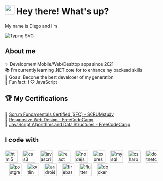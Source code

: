 # <img src="https://raw.githubusercontent.com/MartinHeinz/MartinHeinz/master/wave.gif" width="30px" height="30px" /> Hey there! What's up?
###
<p align="left">My name is Diego and I'm </p>
<div align="left">
  <img src="https://readme-typing-svg.herokuapp.com?font=Fira+Code&pause=1000&color=36BCF7&width=435&lines=Full+Stack+Developer+from+Mexico+%F0%9F%87%B2%F0%9F%87%BD;Building+web%2Fmobile%2Fdesktop+apps+💻;JavaScript+Lover+%E2%9D%A4%EF%B8%8F;Always+learning+new+technologies!+🚀" alt="Typing SVG" />
</div>
<h2 align="left">About me</h2>

###

<p align="left">
✨ Development Mobile/Web/Desktop apps since 2021<br>
📚 I'm currently learning .NET core for to enhance my backend skills<br>
🎯 Goals: Become the best developer of my generation<br>
🎲 Fun fact: I ♡ JavaScript
</p>

###

<h2 align="left">🏆 My Certifications</h2>

###

<div align="left">
  🔗 <a href="https://www.scrumstudy.com/certification/verify?type=SFC&number=1058761" target="_blank">Scrum Fundamentals Certified (SFC) - SCRUMstudy</a><br>
  🔗 <a href="https://www.freecodecamp.org/certification/diegoo717/responsive-web-design" target="_blank">Responsive Web Design - FreeCodeCamp</a><br>
  🔗 <a href="https://www.freecodecamp.org/certification/diegoo717/javascript-algorithms-and-data-structures-v8" target="_blank">JavaScript Algorithms and Data Structures - FreeCodeCamp</a>
</div>

<h2 align="left">I code with</h2>

###

<div align="left">
  <img src="https://cdn.jsdelivr.net/gh/devicons/devicon/icons/html5/html5-original.svg" height="40" alt="html5 logo"  />
  <img width="10" />
  <img src="https://cdn.jsdelivr.net/gh/devicons/devicon/icons/css3/css3-original.svg" height="40" alt="css3 logo"  />
  <img width="10" />
  <img src="https://cdn.jsdelivr.net/gh/devicons/devicon/icons/javascript/javascript-original.svg" height="40" alt="javascript logo"  />
  <img width="10" />
  <img src="https://cdn.jsdelivr.net/gh/devicons/devicon/icons/react/react-original.svg" height="40" alt="react logo"  />
  <img width="10" />
  <img src="https://cdn.jsdelivr.net/gh/devicons/devicon/icons/nodejs/nodejs-original.svg" height="40" alt="nodejs logo"  />
  <img width="10" />
  <img src="https://cdn.jsdelivr.net/gh/devicons/devicon/icons/express/express-original.svg" height="40" alt="express logo"  />
  <img width="10" />
  <img src="https://cdn.jsdelivr.net/gh/devicons/devicon/icons/mysql/mysql-original.svg" height="40" alt="mysql logo"  />
  <img width="10" />
  <img src="https://cdn.jsdelivr.net/gh/devicons/devicon/icons/csharp/csharp-original.svg" height="40" alt="csharp logo"  />
  <img width="10" />
  <img src="https://cdn.jsdelivr.net/gh/devicons/devicon/icons/dotnetcore/dotnetcore-original.svg" height="40" alt="dotnetcore logo"  />
  <img width="10" />
  <img src="https://cdn.jsdelivr.net/gh/devicons/devicon/icons/postgresql/postgresql-original.svg" height="40" alt="postgresql logo"  />
  <img width="10" />
  <img src="https://cdn.jsdelivr.net/gh/devicons/devicon/icons/kotlin/kotlin-original.svg" height="40" alt="kotlin logo"  />
  <img width="10" />
  <img src="https://cdn.jsdelivr.net/gh/devicons/devicon/icons/androidstudio/androidstudio-original.svg" height="40" alt="androidstudio logo"  />
  <img width="10" />
  <img src="https://cdn.jsdelivr.net/gh/devicons/devicon/icons/firebase/firebase-plain.svg" height="40" alt="firebase logo"  />
  <img width="10" />
  <img src="https://cdn.jsdelivr.net/gh/devicons/devicon/icons/flutter/flutter-original.svg" height="40" alt="flutter logo"  />
  <img width="10" />
  <img src="https://cdn.jsdelivr.net/gh/devicons/devicon/icons/docker/docker-original.svg" height="40" alt="docker logo"  />
</div>


